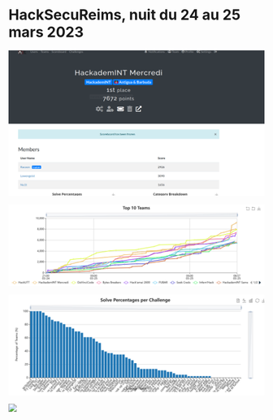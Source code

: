 # HackSecuReims, nuit du 24 au 25 mars 2023

![](./final.png)

![](./score.png)

![](./stats.png)

![](./reward.png)
